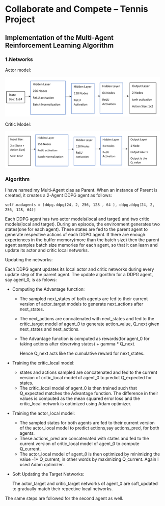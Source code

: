 # Collaborate and Compete – Tennis Project

## Implementation of the Multi-Agent Reinforcement Learning Algorithm


### 1.Networks

Actor model:

![](images/actor_model.PNG)

Critic Model:

![](images/critic_model.PNG)


### Algorithm

I have named my Multi-Agent clas as Parent. When an instance of Parent is created, it creates a 2-Agent DDPG agent as follows:
```
self.madagents = [ddpg.ddpg(24, 2, 256, 128 , 64 ), ddpg.ddpg(24, 2, 256, 128, 64)]

```
Each DDPG agent has two actor models(local and target) and two critic models(local and target). During an episode, the environment generates two states(one for each agent). These states are fed to the parent agent to generate respective actions of each DDPG agent.
If there are enough experiences in the buffer memory(more than the batch size) then the parent agent samples batch size memories for each agent, so that it can learn and update its actor and critic local networks.

Updating the networks:


Each DDPG agent updates its local actor and critic networks during every update step of the parent agent. The update algorithm for a DDPG agent, say agent_0, is as folows:
- Computing the Advantage function:
  - The sampled next_states of both agents are fed to their current version of actor_target models to generate next_actions after
    next_states.
  - The next_actions are concatenated with next_states and fed to the critic_target model of agent_0 to generate action_value, Q_next       given next_states and next_actions.
  - The Advantage function is computed as rewards(for agent_0 for taking actions after observing states) + gamma * Q_next.
  
    Hence Q_next acts like the cumulative reward for next_states.
   
- Training the critic_local model:
  - states and actions sampled are concatenated and fed to the current version of critic_local model of agent_0 to predict Q_expected       for states.
  - The critic_local model of agent_0 is then trained such that Q_expected matches the Advantage function. The difference in their           values is computed as the mean squared error loss and the critic_local network is optimized using Adam optimizer.
    
- Training the actor_local model:
  - The sampled states for both agents are fed to their current version of the actor_local model to predict actions,say actions_pred,       for both agents.
  - These actions_pred are concatenated with states and fed to the current version of critic_local model of agent_0 to compute               Q_current.
  - The actor_local model of agent_0 is then optimized by minimizing the value -1* Q_current, in other words by maximizing Q_current.       Again I used Adam optimizer.
    
- Soft Updating the Target Networks:

  The actor_target and critic_target networks of agent_0 are soft_updated to gradually match their repective local networks.
  
The same steps are followed for the second agent as well.









